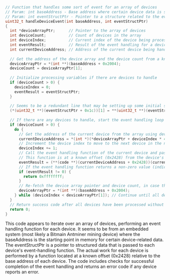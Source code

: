 ```c
// Function that handles some sort of event for an array of devices
// Param: int baseAddress - Base address where certain device data is stored
// Param: int eventStructPtr - Pointer to a structure related to the event that should be handled
uint32_t handleDeviceEvent(int baseAddress, int eventStructPtr)
{
  int *deviceArrayPtr;      // Pointer to the array of devices
  int deviceCount;          // Count of devices in the array
  int deviceIndex;          // Current index of the device being processed
  int eventResult;          // Result of the event handling for a device
  int currentDeviceAddress; // Address of the current device being handled
  
  // Get the address of the device array and the device count from a known offset at baseAddress
  deviceArrayPtr = *(int **)(baseAddress + 0x2004);
  deviceCount = deviceArrayPtr[1];
  
  // Initialize processing variables if there are devices to handle
  if (deviceCount > 0) {
    deviceIndex = 0;
    eventResult = eventStructPtr;
  }
  
  // Seems to be a redundant line that may be setting up some initial state for the event handling
  (*(uint32_t **)(eventStructPtr + 0x1c))[1] = **(uint32_t **)(eventStructPtr + 0x1c);
  
  // If there are any devices to handle, start the event handling loop
  if (deviceCount > 0) {
    do {
      // Get the address of the current device from the array using deviceIndex
      currentDeviceAddress = *(int *)(*deviceArrayPtr + deviceIndex * 4);
      // Increment the device index to move to the next device in the next loop iteration
      deviceIndex += 1;
      // Call the event handling function of the current device and pass the device address and event structure
      // This function is at a known offset (0x2428) from the device's base address
      eventResult = (**(code **)(currentDeviceAddress + 0x2428))(currentDeviceAddress, eventResult);
      // If the event handling function returns a non-zero value (indicating error), return an error code
      if (eventResult != 0) {
        return 0xffffffff;
      }
      // Re-fetch the device array pointer and device count, in case they were updated by the event handler
      deviceArrayPtr = *(int **)(baseAddress + 0x2004);
    } while (deviceIndex < deviceArrayPtr[1]); // Continue until all devices have been processed
  }
  // Return success code after all devices have been processed without error
  return 0;
}
```
This code appears to iterate over an array of devices, performing an event handling function for each device. It seems to be from an embedded system (most likely a Bitmain Antminer mining device) where the baseAddress is the starting point in memory for certain device-related data. The eventStructPtr is a pointer to structured data that is passed to each device's event-handling function. The actual work for each device is performed by a function located at a known offset (0x2428) relative to the base address of each device. The code includes checks for successful completion of the event handling and returns an error code if any device reports an error.